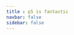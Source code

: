 ```yaml
---
title : p5 is fantastic
navbar: false
sidebar: false
---
```


<ClientOnly>
<p5 type="dist" outpage></p5>
</ClientOnly>
